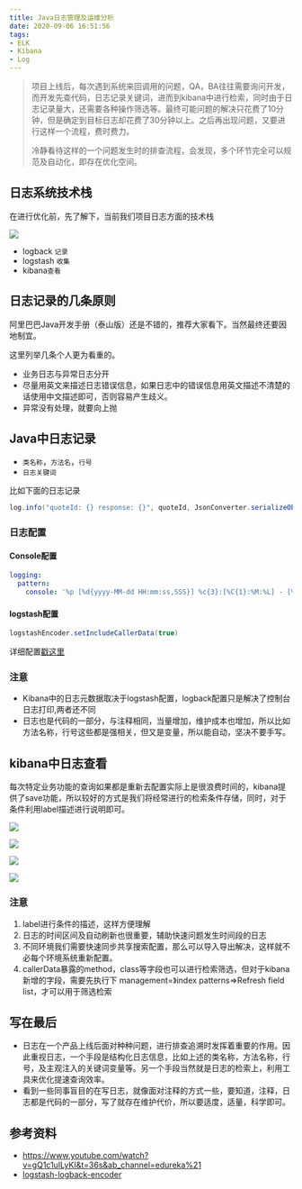 ```yaml
---
title: Java日志管理及运维分析
date: 2020-09-06 16:51:56
tags:
- ELK
- Kibana
- Log
---
```

> 项目上线后，每次遇到系统来回调用的问题，QA，BA往往需要询问开发，而开发先查代码，日志记录关键词，进而到kibana中进行检索，同时由于日志记录量大，还需要各种操作筛选等。最终可能问题的解决只花费了10分钟，但是确定到目标日志却花费了30分钟以上。之后再出现问题，又要进行这样一个流程，费时费力。
> 
> 冷静看待这样的一个问题发生时的排查流程，会发现，多个环节完全可以规范及自动化，即存在优化空间。

## 日志系统技术栈

在进行优化前，先了解下，当前我们项目日志方面的技术栈

![](https://static.1991421.cn/2020/2020-09-06-164411.jpeg)


- logback `记录`
- logstash `收集`
- kibana`查看`


## 日志记录的几条原则 

阿里巴巴Java开发手册（泰山版）还是不错的，推荐大家看下。当然最终还要因地制宜。

这里列举几条个人更为看重的。

- 业务日志与异常日志分开
- 尽量用英文来描述日志错误信息，如果日志中的错误信息用英文描述不清楚的话使用中文描述即可，否则容易产生歧义。
- 异常没有处理，就要向上抛

## Java中日志记录

- `类名称`，`方法名`，`行号`
- `日志关键词`

比如下面的日志记录

```java
log.info("quoteId: {} response: {}", quoteId, JsonConverter.serializeObject(quoteWithSaleRegDTO));
```

### 日志配置

#### Console配置

```yml
logging:
  pattern:
    console: '%p [%d{yyyy-MM-dd HH:mm:ss,SSS}] %c{3}:[%C{1}:%M:%L] - [%t][%file:%line] - %m%n'
```

#### logstash配置

```java
logstashEncoder.setIncludeCallerData(true)
```

详细配置[戳这里](https://github.com/logstash/logstash-logback-encoder)

### 注意
- Kibana中的日志元数据取决于logstash配置，logback配置只是解决了控制台日志打印,两者还不同
- 日志也是代码的一部分，与注释相同，当量增加，维护成本也增加，所以比如方法名称，行号这些都是强相关，但又是变量，所以能自动，坚决不要手写。


## kibana中日志查看
每次特定业务功能的查询如果都是重新去配置实际上是很浪费时间的，kibana提供了save功能，所以较好的方式是我们将经常进行的检索条件存储，同时，对于条件利用label描述进行说明即可。


![](https://static.1991421.cn/2020/2020-09-06-163511.jpeg)


![](https://static.1991421.cn/2020/2020-09-06-163603.jpeg)


![](https://static.1991421.cn/2020/2020-09-06-164203.jpeg)

![](https://static.1991421.cn/2020/2020-09-07-082413.jpeg)

### 注意

1. label进行条件的描述，这样方便理解
2. 日志的时间区间及自动刷新也很重要，辅助快速问题发生时间段的日志
3. 不同环境我们需要快速同步共享搜索配置，那么可以导入导出解决，这样就不必每个环境系统重新配置。
4. callerData暴露的method，class等字段也可以进行检索筛选，但对于kibana新增的字段，需要先执行下 management=》index patterns=>Refresh field list，才可以用于筛选检索


## 写在最后
- 日志在一个产品上线后面对种种问题，进行排查追溯时发挥着重要的作用。因此重视日志，一个手段是结构化日志信息，比如上述的类名称，方法名称，行号，及主观注入的关键词变量等。另一个手段当然就是日志的检索上，利用工具来优化提速查询效率。
- 看到一些同事盲目的在写日志，就像面对注释的方式一些，要知道，注释，日志都是代码的一部分，写了就存在维护代价，所以要适度，适量，科学即可。



## 参考资料
- https://www.youtube.com/watch?v=gQ1c1uILyKI&t=36s&ab_channel=edureka%21
- [logstash-logback-encoder](https://github.com/logstash/logstash-logback-encoder)




